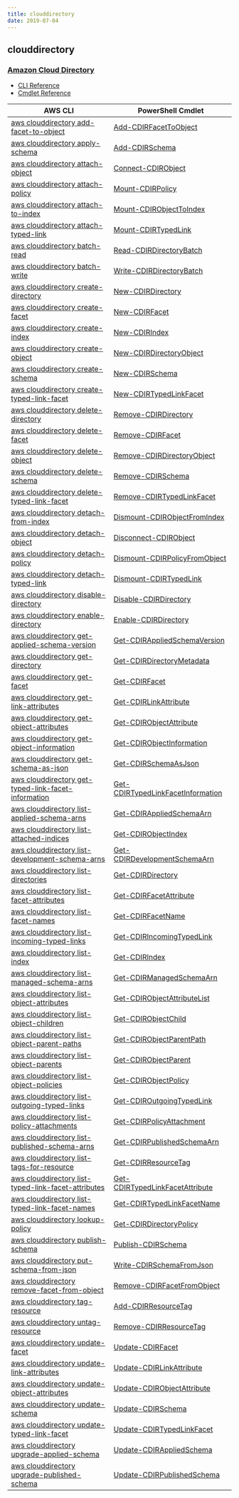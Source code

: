 ```yaml
---
title: clouddirectory
date: 2019-07-04
---
```


## clouddirectory

### [Amazon Cloud Directory](https://aws.amazon.com/cloud-directory/)

* [CLI Reference](https://docs.aws.amazon.com/cli/latest/reference/clouddirectory/index.html)
* [Cmdlet Reference](https://docs.aws.amazon.com/powershell/latest/reference/items/AWS_Cloud_Directory_cmdlets.html)

|AWS CLI|PowerShell Cmdlet|
|----|----|
|[aws clouddirectory add-facet-to-object](https://docs.aws.amazon.com/cli/latest/reference/clouddirectory/add-facet-to-object.html)|[Add-CDIRFacetToObject](https://docs.aws.amazon.com/powershell/latest/reference/items/Add-CDIRFacetToObject.html)|
|[aws clouddirectory apply-schema](https://docs.aws.amazon.com/cli/latest/reference/clouddirectory/apply-schema.html)|[Add-CDIRSchema](https://docs.aws.amazon.com/powershell/latest/reference/items/Add-CDIRSchema.html)|
|[aws clouddirectory attach-object](https://docs.aws.amazon.com/cli/latest/reference/clouddirectory/attach-object.html)|[Connect-CDIRObject](https://docs.aws.amazon.com/powershell/latest/reference/items/Connect-CDIRObject.html)|
|[aws clouddirectory attach-policy](https://docs.aws.amazon.com/cli/latest/reference/clouddirectory/attach-policy.html)|[Mount-CDIRPolicy](https://docs.aws.amazon.com/powershell/latest/reference/items/Mount-CDIRPolicy.html)|
|[aws clouddirectory attach-to-index](https://docs.aws.amazon.com/cli/latest/reference/clouddirectory/attach-to-index.html)|[Mount-CDIRObjectToIndex](https://docs.aws.amazon.com/powershell/latest/reference/items/Mount-CDIRObjectToIndex.html)|
|[aws clouddirectory attach-typed-link](https://docs.aws.amazon.com/cli/latest/reference/clouddirectory/attach-typed-link.html)|[Mount-CDIRTypedLink](https://docs.aws.amazon.com/powershell/latest/reference/items/Mount-CDIRTypedLink.html)|
|[aws clouddirectory batch-read](https://docs.aws.amazon.com/cli/latest/reference/clouddirectory/batch-read.html)|[Read-CDIRDirectoryBatch](https://docs.aws.amazon.com/powershell/latest/reference/items/Read-CDIRDirectoryBatch.html)|
|[aws clouddirectory batch-write](https://docs.aws.amazon.com/cli/latest/reference/clouddirectory/batch-write.html)|[Write-CDIRDirectoryBatch](https://docs.aws.amazon.com/powershell/latest/reference/items/Write-CDIRDirectoryBatch.html)|
|[aws clouddirectory create-directory](https://docs.aws.amazon.com/cli/latest/reference/clouddirectory/create-directory.html)|[New-CDIRDirectory](https://docs.aws.amazon.com/powershell/latest/reference/items/New-CDIRDirectory.html)|
|[aws clouddirectory create-facet](https://docs.aws.amazon.com/cli/latest/reference/clouddirectory/create-facet.html)|[New-CDIRFacet](https://docs.aws.amazon.com/powershell/latest/reference/items/New-CDIRFacet.html)|
|[aws clouddirectory create-index](https://docs.aws.amazon.com/cli/latest/reference/clouddirectory/create-index.html)|[New-CDIRIndex](https://docs.aws.amazon.com/powershell/latest/reference/items/New-CDIRIndex.html)|
|[aws clouddirectory create-object](https://docs.aws.amazon.com/cli/latest/reference/clouddirectory/create-object.html)|[New-CDIRDirectoryObject](https://docs.aws.amazon.com/powershell/latest/reference/items/New-CDIRDirectoryObject.html)|
|[aws clouddirectory create-schema](https://docs.aws.amazon.com/cli/latest/reference/clouddirectory/create-schema.html)|[New-CDIRSchema](https://docs.aws.amazon.com/powershell/latest/reference/items/New-CDIRSchema.html)|
|[aws clouddirectory create-typed-link-facet](https://docs.aws.amazon.com/cli/latest/reference/clouddirectory/create-typed-link-facet.html)|[New-CDIRTypedLinkFacet](https://docs.aws.amazon.com/powershell/latest/reference/items/New-CDIRTypedLinkFacet.html)|
|[aws clouddirectory delete-directory](https://docs.aws.amazon.com/cli/latest/reference/clouddirectory/delete-directory.html)|[Remove-CDIRDirectory](https://docs.aws.amazon.com/powershell/latest/reference/items/Remove-CDIRDirectory.html)|
|[aws clouddirectory delete-facet](https://docs.aws.amazon.com/cli/latest/reference/clouddirectory/delete-facet.html)|[Remove-CDIRFacet](https://docs.aws.amazon.com/powershell/latest/reference/items/Remove-CDIRFacet.html)|
|[aws clouddirectory delete-object](https://docs.aws.amazon.com/cli/latest/reference/clouddirectory/delete-object.html)|[Remove-CDIRDirectoryObject](https://docs.aws.amazon.com/powershell/latest/reference/items/Remove-CDIRDirectoryObject.html)|
|[aws clouddirectory delete-schema](https://docs.aws.amazon.com/cli/latest/reference/clouddirectory/delete-schema.html)|[Remove-CDIRSchema](https://docs.aws.amazon.com/powershell/latest/reference/items/Remove-CDIRSchema.html)|
|[aws clouddirectory delete-typed-link-facet](https://docs.aws.amazon.com/cli/latest/reference/clouddirectory/delete-typed-link-facet.html)|[Remove-CDIRTypedLinkFacet](https://docs.aws.amazon.com/powershell/latest/reference/items/Remove-CDIRTypedLinkFacet.html)|
|[aws clouddirectory detach-from-index](https://docs.aws.amazon.com/cli/latest/reference/clouddirectory/detach-from-index.html)|[Dismount-CDIRObjectFromIndex](https://docs.aws.amazon.com/powershell/latest/reference/items/Dismount-CDIRObjectFromIndex.html)|
|[aws clouddirectory detach-object](https://docs.aws.amazon.com/cli/latest/reference/clouddirectory/detach-object.html)|[Disconnect-CDIRObject](https://docs.aws.amazon.com/powershell/latest/reference/items/Disconnect-CDIRObject.html)|
|[aws clouddirectory detach-policy](https://docs.aws.amazon.com/cli/latest/reference/clouddirectory/detach-policy.html)|[Dismount-CDIRPolicyFromObject](https://docs.aws.amazon.com/powershell/latest/reference/items/Dismount-CDIRPolicyFromObject.html)|
|[aws clouddirectory detach-typed-link](https://docs.aws.amazon.com/cli/latest/reference/clouddirectory/detach-typed-link.html)|[Dismount-CDIRTypedLink](https://docs.aws.amazon.com/powershell/latest/reference/items/Dismount-CDIRTypedLink.html)|
|[aws clouddirectory disable-directory](https://docs.aws.amazon.com/cli/latest/reference/clouddirectory/disable-directory.html)|[Disable-CDIRDirectory](https://docs.aws.amazon.com/powershell/latest/reference/items/Disable-CDIRDirectory.html)|
|[aws clouddirectory enable-directory](https://docs.aws.amazon.com/cli/latest/reference/clouddirectory/enable-directory.html)|[Enable-CDIRDirectory](https://docs.aws.amazon.com/powershell/latest/reference/items/Enable-CDIRDirectory.html)|
|[aws clouddirectory get-applied-schema-version](https://docs.aws.amazon.com/cli/latest/reference/clouddirectory/get-applied-schema-version.html)|[Get-CDIRAppliedSchemaVersion](https://docs.aws.amazon.com/powershell/latest/reference/items/Get-CDIRAppliedSchemaVersion.html)|
|[aws clouddirectory get-directory](https://docs.aws.amazon.com/cli/latest/reference/clouddirectory/get-directory.html)|[Get-CDIRDirectoryMetadata](https://docs.aws.amazon.com/powershell/latest/reference/items/Get-CDIRDirectoryMetadata.html)|
|[aws clouddirectory get-facet](https://docs.aws.amazon.com/cli/latest/reference/clouddirectory/get-facet.html)|[Get-CDIRFacet](https://docs.aws.amazon.com/powershell/latest/reference/items/Get-CDIRFacet.html)|
|[aws clouddirectory get-link-attributes](https://docs.aws.amazon.com/cli/latest/reference/clouddirectory/get-link-attributes.html)|[Get-CDIRLinkAttribute](https://docs.aws.amazon.com/powershell/latest/reference/items/Get-CDIRLinkAttribute.html)|
|[aws clouddirectory get-object-attributes](https://docs.aws.amazon.com/cli/latest/reference/clouddirectory/get-object-attributes.html)|[Get-CDIRObjectAttribute](https://docs.aws.amazon.com/powershell/latest/reference/items/Get-CDIRObjectAttribute.html)|
|[aws clouddirectory get-object-information](https://docs.aws.amazon.com/cli/latest/reference/clouddirectory/get-object-information.html)|[Get-CDIRObjectInformation](https://docs.aws.amazon.com/powershell/latest/reference/items/Get-CDIRObjectInformation.html)|
|[aws clouddirectory get-schema-as-json](https://docs.aws.amazon.com/cli/latest/reference/clouddirectory/get-schema-as-json.html)|[Get-CDIRSchemaAsJson](https://docs.aws.amazon.com/powershell/latest/reference/items/Get-CDIRSchemaAsJson.html)|
|[aws clouddirectory get-typed-link-facet-information](https://docs.aws.amazon.com/cli/latest/reference/clouddirectory/get-typed-link-facet-information.html)|[Get-CDIRTypedLinkFacetInformation](https://docs.aws.amazon.com/powershell/latest/reference/items/Get-CDIRTypedLinkFacetInformation.html)|
|[aws clouddirectory list-applied-schema-arns](https://docs.aws.amazon.com/cli/latest/reference/clouddirectory/list-applied-schema-arns.html)|[Get-CDIRAppliedSchemaArn](https://docs.aws.amazon.com/powershell/latest/reference/items/Get-CDIRAppliedSchemaArn.html)|
|[aws clouddirectory list-attached-indices](https://docs.aws.amazon.com/cli/latest/reference/clouddirectory/list-attached-indices.html)|[Get-CDIRObjectIndex](https://docs.aws.amazon.com/powershell/latest/reference/items/Get-CDIRObjectIndex.html)|
|[aws clouddirectory list-development-schema-arns](https://docs.aws.amazon.com/cli/latest/reference/clouddirectory/list-development-schema-arns.html)|[Get-CDIRDevelopmentSchemaArn](https://docs.aws.amazon.com/powershell/latest/reference/items/Get-CDIRDevelopmentSchemaArn.html)|
|[aws clouddirectory list-directories](https://docs.aws.amazon.com/cli/latest/reference/clouddirectory/list-directories.html)|[Get-CDIRDirectory](https://docs.aws.amazon.com/powershell/latest/reference/items/Get-CDIRDirectory.html)|
|[aws clouddirectory list-facet-attributes](https://docs.aws.amazon.com/cli/latest/reference/clouddirectory/list-facet-attributes.html)|[Get-CDIRFacetAttribute](https://docs.aws.amazon.com/powershell/latest/reference/items/Get-CDIRFacetAttribute.html)|
|[aws clouddirectory list-facet-names](https://docs.aws.amazon.com/cli/latest/reference/clouddirectory/list-facet-names.html)|[Get-CDIRFacetName](https://docs.aws.amazon.com/powershell/latest/reference/items/Get-CDIRFacetName.html)|
|[aws clouddirectory list-incoming-typed-links](https://docs.aws.amazon.com/cli/latest/reference/clouddirectory/list-incoming-typed-links.html)|[Get-CDIRIncomingTypedLink](https://docs.aws.amazon.com/powershell/latest/reference/items/Get-CDIRIncomingTypedLink.html)|
|[aws clouddirectory list-index](https://docs.aws.amazon.com/cli/latest/reference/clouddirectory/list-index.html)|[Get-CDIRIndex](https://docs.aws.amazon.com/powershell/latest/reference/items/Get-CDIRIndex.html)|
|[aws clouddirectory list-managed-schema-arns](https://docs.aws.amazon.com/cli/latest/reference/clouddirectory/list-managed-schema-arns.html)|[Get-CDIRManagedSchemaArn](https://docs.aws.amazon.com/powershell/latest/reference/items/Get-CDIRManagedSchemaArn.html)|
|[aws clouddirectory list-object-attributes](https://docs.aws.amazon.com/cli/latest/reference/clouddirectory/list-object-attributes.html)|[Get-CDIRObjectAttributeList](https://docs.aws.amazon.com/powershell/latest/reference/items/Get-CDIRObjectAttributeList.html)|
|[aws clouddirectory list-object-children](https://docs.aws.amazon.com/cli/latest/reference/clouddirectory/list-object-children.html)|[Get-CDIRObjectChild](https://docs.aws.amazon.com/powershell/latest/reference/items/Get-CDIRObjectChild.html)|
|[aws clouddirectory list-object-parent-paths](https://docs.aws.amazon.com/cli/latest/reference/clouddirectory/list-object-parent-paths.html)|[Get-CDIRObjectParentPath](https://docs.aws.amazon.com/powershell/latest/reference/items/Get-CDIRObjectParentPath.html)|
|[aws clouddirectory list-object-parents](https://docs.aws.amazon.com/cli/latest/reference/clouddirectory/list-object-parents.html)|[Get-CDIRObjectParent](https://docs.aws.amazon.com/powershell/latest/reference/items/Get-CDIRObjectParent.html)|
|[aws clouddirectory list-object-policies](https://docs.aws.amazon.com/cli/latest/reference/clouddirectory/list-object-policies.html)|[Get-CDIRObjectPolicy](https://docs.aws.amazon.com/powershell/latest/reference/items/Get-CDIRObjectPolicy.html)|
|[aws clouddirectory list-outgoing-typed-links](https://docs.aws.amazon.com/cli/latest/reference/clouddirectory/list-outgoing-typed-links.html)|[Get-CDIROutgoingTypedLink](https://docs.aws.amazon.com/powershell/latest/reference/items/Get-CDIROutgoingTypedLink.html)|
|[aws clouddirectory list-policy-attachments](https://docs.aws.amazon.com/cli/latest/reference/clouddirectory/list-policy-attachments.html)|[Get-CDIRPolicyAttachment](https://docs.aws.amazon.com/powershell/latest/reference/items/Get-CDIRPolicyAttachment.html)|
|[aws clouddirectory list-published-schema-arns](https://docs.aws.amazon.com/cli/latest/reference/clouddirectory/list-published-schema-arns.html)|[Get-CDIRPublishedSchemaArn](https://docs.aws.amazon.com/powershell/latest/reference/items/Get-CDIRPublishedSchemaArn.html)|
|[aws clouddirectory list-tags-for-resource](https://docs.aws.amazon.com/cli/latest/reference/clouddirectory/list-tags-for-resource.html)|[Get-CDIRResourceTag](https://docs.aws.amazon.com/powershell/latest/reference/items/Get-CDIRResourceTag.html)|
|[aws clouddirectory list-typed-link-facet-attributes](https://docs.aws.amazon.com/cli/latest/reference/clouddirectory/list-typed-link-facet-attributes.html)|[Get-CDIRTypedLinkFacetAttribute](https://docs.aws.amazon.com/powershell/latest/reference/items/Get-CDIRTypedLinkFacetAttribute.html)|
|[aws clouddirectory list-typed-link-facet-names](https://docs.aws.amazon.com/cli/latest/reference/clouddirectory/list-typed-link-facet-names.html)|[Get-CDIRTypedLinkFacetName](https://docs.aws.amazon.com/powershell/latest/reference/items/Get-CDIRTypedLinkFacetName.html)|
|[aws clouddirectory lookup-policy](https://docs.aws.amazon.com/cli/latest/reference/clouddirectory/lookup-policy.html)|[Get-CDIRDirectoryPolicy](https://docs.aws.amazon.com/powershell/latest/reference/items/Get-CDIRDirectoryPolicy.html)|
|[aws clouddirectory publish-schema](https://docs.aws.amazon.com/cli/latest/reference/clouddirectory/publish-schema.html)|[Publish-CDIRSchema](https://docs.aws.amazon.com/powershell/latest/reference/items/Publish-CDIRSchema.html)|
|[aws clouddirectory put-schema-from-json](https://docs.aws.amazon.com/cli/latest/reference/clouddirectory/put-schema-from-json.html)|[Write-CDIRSchemaFromJson](https://docs.aws.amazon.com/powershell/latest/reference/items/Write-CDIRSchemaFromJson.html)|
|[aws clouddirectory remove-facet-from-object](https://docs.aws.amazon.com/cli/latest/reference/clouddirectory/remove-facet-from-object.html)|[Remove-CDIRFacetFromObject](https://docs.aws.amazon.com/powershell/latest/reference/items/Remove-CDIRFacetFromObject.html)|
|[aws clouddirectory tag-resource](https://docs.aws.amazon.com/cli/latest/reference/clouddirectory/tag-resource.html)|[Add-CDIRResourceTag](https://docs.aws.amazon.com/powershell/latest/reference/items/Add-CDIRResourceTag.html)|
|[aws clouddirectory untag-resource](https://docs.aws.amazon.com/cli/latest/reference/clouddirectory/untag-resource.html)|[Remove-CDIRResourceTag](https://docs.aws.amazon.com/powershell/latest/reference/items/Remove-CDIRResourceTag.html)|
|[aws clouddirectory update-facet](https://docs.aws.amazon.com/cli/latest/reference/clouddirectory/update-facet.html)|[Update-CDIRFacet](https://docs.aws.amazon.com/powershell/latest/reference/items/Update-CDIRFacet.html)|
|[aws clouddirectory update-link-attributes](https://docs.aws.amazon.com/cli/latest/reference/clouddirectory/update-link-attributes.html)|[Update-CDIRLinkAttribute](https://docs.aws.amazon.com/powershell/latest/reference/items/Update-CDIRLinkAttribute.html)|
|[aws clouddirectory update-object-attributes](https://docs.aws.amazon.com/cli/latest/reference/clouddirectory/update-object-attributes.html)|[Update-CDIRObjectAttribute](https://docs.aws.amazon.com/powershell/latest/reference/items/Update-CDIRObjectAttribute.html)|
|[aws clouddirectory update-schema](https://docs.aws.amazon.com/cli/latest/reference/clouddirectory/update-schema.html)|[Update-CDIRSchema](https://docs.aws.amazon.com/powershell/latest/reference/items/Update-CDIRSchema.html)|
|[aws clouddirectory update-typed-link-facet](https://docs.aws.amazon.com/cli/latest/reference/clouddirectory/update-typed-link-facet.html)|[Update-CDIRTypedLinkFacet](https://docs.aws.amazon.com/powershell/latest/reference/items/Update-CDIRTypedLinkFacet.html)|
|[aws clouddirectory upgrade-applied-schema](https://docs.aws.amazon.com/cli/latest/reference/clouddirectory/upgrade-applied-schema.html)|[Update-CDIRAppliedSchema](https://docs.aws.amazon.com/powershell/latest/reference/items/Update-CDIRAppliedSchema.html)|
|[aws clouddirectory upgrade-published-schema](https://docs.aws.amazon.com/cli/latest/reference/clouddirectory/upgrade-published-schema.html)|[Update-CDIRPublishedSchema](https://docs.aws.amazon.com/powershell/latest/reference/items/Update-CDIRPublishedSchema.html)|

